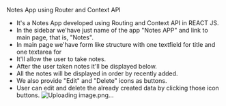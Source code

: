 Notes App using Router and Context API
- It's a Notes App developed using Routing and Context API in REACT JS.
- In the sidebar we'have just name of the app "Notes APP" and link to main page, that is, "Notes".
- In main page we'have form like structure with one textfield for title and one textarea for
- It'll allow the user to take notes.
- After the user taken notes it'll be displayed below.
- All the notes will be displayed in order by recently added.
- We also provide "Edit" and "Delete" icons as buttons.
- User can edit and delete the already created data by clicking those icon buttons.
![Uploading image.png…]()
